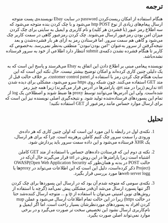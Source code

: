 <style>
  @font-face {
      font-family: Font;
      src: url('https://fonts.googleapis.com/css?family=Amiri');
  }

  * {
    font-family: Font;
    direction: rtl;
  }
</style>


## ترجمه

هنگام استفاده از امکان ریست‌کردن password در سایت Ebay نویسنده‌ی پست متوجه ارسال پیغام‌های زیادی از نوع http POST می‌شود و با چک کردن بنده متوجه می‌شود که سه اطلاع رمز عبور (با فشردن هر کلید) و نام کاربری و ایمیل به سایتی برای چک کردن میزان امن بودن رمزعبور ارسال می‌شوند. چک کردن رمزعبور گاهی در سمت کاربر چک می‌شود و گاهی هم سمت سرور. اما فرستادن رمز به ازای هر بار فشرده‌شدن و بعد نتیجه‌گرفتن از سرور به‌عنوان “امن بودن/نبودن” منطقی به‌نظر نمی‌رسد. به‌خصوص که کاربر تا هنگام فشرده نشدن دکمه‌ی submit انتظار دارد اطلاعی از خود به سرور فرستاده نشده‌باشد. 


نویسنده پیغامی مبنی بر اطلاع دادن این اتفاق به Ebay می‌فرستد و پاسخ این است که به یک دلیلی چنین کاری کرده‌اند و امکان توضیح بیشتر نیست. حال نکته این‌ است که این سایت هنگام چک کردن رمز با استفاده از customer control panel، بر خلاف حالت قبل از متد GET استفاده می‌کنند. چون شبکه روی https سرو می‌شود، مشکلی برای دیده شدن url نداریم (زیرا در متد get، پارامترها در آدرس قرار می‌گیرند) زیرا همه چیز رمز شده‌است. ولی این آدرس‌ها می‌توانند توسط proxy ها ضبط شوند و اصطلاحن یک log از تمام این پسوردهای فرستاده‌شده تولید شود. و نتیجه‌گیری اصلی نویسنده نیز این است که برای ارسال موارد حساس مانند رمزعبور از GET استفاده نکنید!

## تحلیل

1. نکته‌ی اول در رابطه با این مورد این است که اولن چنین کاری که هر داده‌ی ورودی را سمت سرور چک کنیم کاملن پرهزینه است. چرا که برای هر ارسال، یک XHR فرستاده می‌شود و این داده سمت سرور باید پردازش شود.

2. نکته ی دوم این که فرستادن داده‌های حساس با استفاده از متد GET‌ کاملن اشتباه است زیرا پارامترها در این روش در url قرار می‌گیرند حال آن‌که در حالت POST در بدنه و همان‌طور که OWASP(Open Web Application Security Project) ذکر کرده‌است، دلیل این است که این اطلاعات می‌تواند در proxyها یا web server loggها مورد بررسی قرار بگیرد.

3. نکته‌ی سومی که متوجه شدم آن بود که در ارسال این پسوردها برای چک کردن اگر تنها پسورد ارسال می‌شد آن‌قدر مشکلی پیش نمی‌آمد (گرچه با استفاده از روش‌های نوین امنیتی می‌توان با استفاده از ip و ... متوجه ارسال کننده‌شد حتا در حالت https) زیرا در این حالت تمام اطلاعات ارسال می‌شود و عملن map کردن افراد به پسوردهای موردنظرشان بسیار راحت است. اما اگر ایمیل و نام‌کاربری ارسال نشود این تخصیص سخت تر صورت می‌گیرد و در برخی موارد نمی‌تواند اصلن صورت بگیرد.
